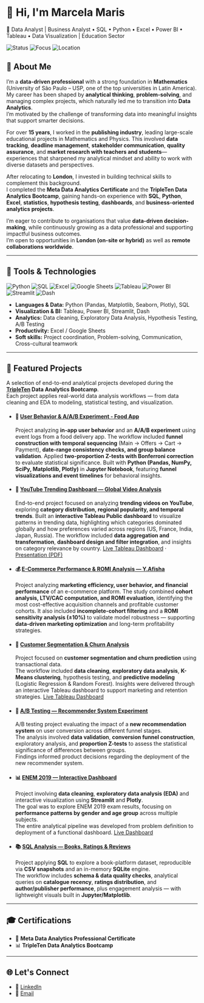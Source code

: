 
# 👋 Hi, I'm Marcela Maris
🎯 Data Analyst | Business Analyst • SQL • Python • Excel • Power BI • Tableau • Data Visualization | Education Sector 


![Status](https://img.shields.io/badge/Status-Building%20Portfolio-1abc9c)
![Focus](https://img.shields.io/badge/Focus-Data%20Analytics-blue)
![Location](https://img.shields.io/badge/Location-London%2C%20UK-red)



## 🚀 About Me

I’m a **data-driven professional** with a strong foundation in **Mathematics** (University of São Paulo – USP, one of the top universities in Latin America).  
My career has been shaped by **analytical thinking**, **problem-solving**, and managing complex projects, which naturally led me to transition into **Data Analytics**.  
I’m motivated by the challenge of transforming data into meaningful insights that support smarter decisions.

For over **15 years**, I worked in the **publishing industry**, leading large-scale educational projects in Mathematics and Physics. This involved **data tracking**, **deadline management**, **stakeholder communication**, **quality assurance**, and **market research with teachers and students**—experiences that sharpened my analytical mindset and ability to work with diverse datasets and perspectives.

After relocating to **London**, I invested in building technical skills to complement this background.  
I completed the **Meta Data Analytics Certificate** and the **TripleTen Data Analytics Bootcamp**, gaining hands-on experience with **SQL**, **Python**, **Excel**, **statistics**, **hypothesis testing**, **dashboards**, and **business-oriented analytics projects**.

I’m eager to contribute to organisations that value **data-driven decision-making**, while continuously growing as a data professional and supporting impactful business outcomes.  
I’m open to opportunities in **London (on-site or hybrid)** as well as **remote collaborations worldwide**.

---

## 🧰 Tools & Technologies

<p align="left">
  <!-- Languages & Data -->
  <img src="https://img.shields.io/badge/Python-3776AB?style=for-the-badge&logo=python&logoColor=white" alt="Python"/>
  <img src="https://img.shields.io/badge/SQL-4479A1?style=for-the-badge&logo=postgresql&logoColor=white" alt="SQL"/>
  <img src="https://img.shields.io/badge/Excel-217346?style=for-the-badge&logo=microsoft-excel&logoColor=white" alt="Excel"/>
  <img src="https://img.shields.io/badge/Google%20Sheets-34A853?style=for-the-badge&logo=google-sheets&logoColor=white" alt="Google Sheets"/>

  <!-- Visualization & BI -->
  <img src="https://img.shields.io/badge/Tableau-E97627?style=for-the-badge&logo=tableau&logoColor=white" alt="Tableau"/>
  <img src="https://img.shields.io/badge/Power%20BI-F2C811?style=for-the-badge&logo=power-bi&logoColor=black" alt="Power BI"/>
  <img src="https://img.shields.io/badge/Streamlit-FF4B4B?style=for-the-badge&logo=streamlit&logoColor=white" alt="Streamlit"/>
  <img src="https://img.shields.io/badge/Dash-119DFF?style=for-the-badge&logo=plotly&logoColor=white" alt="Dash"/>
</p>

- **Languages & Data:** Python (Pandas, Matplotlib, Seaborn, Plotly), SQL  
- **Visualization & BI:** Tableau, Power BI, Streamlit, Dash  
- **Analytics:** Data cleaning, Exploratory Data Analysis, Hypothesis Testing, A/B Testing  
- **Productivity:** Excel / Google Sheets  
- **Soft skills:** Project coordination, Problem-solving, Communication, Cross-cultural teamwork

---

## 📂 Featured Projects
A selection of end-to-end analytical projects developed during the **[TripleTen](https://tripleten.com) Data Analytics Bootcamp**.  
Each project applies real-world data analysis workflows — from data cleaning and EDA to modeling, statistical testing, and visualization.

- #### 📱 [User Behavior & A/A/B Experiment - Food App](https://github.com/MarcelaMaris/Project-11-Tripleten)
  Project analyzing **in-app user behavior** and an **A/A/B experiment** using event logs from a food delivery app.
  The workflow included **funnel construction with temporal sequencing** (Main → Offers → Cart → Payment), **date-range consistency checks, and group balance validation**.
  Applied **two-proportion Z-tests with Bonferroni correction** to evaluate statistical significance.
  Built with **Python (Pandas, NumPy, SciPy, Matplotlib, Plotly)** in **Jupyter Notebook**, featuring **funnel visualizations and event timelines** for behavioral insights.

- #### 🎥 [YouTube Trending Dashboard — Global Video Analysis](https://github.com/MarcelaMaris/Project-Youtube-Trends)

  End-to-end project focused on analyzing **trending videos on YouTube**, exploring **category distribution, regional popularity, and temporal trends**.
  Built an **interactive Tableau Public dashboard** to visualize patterns in trending data, highlighting which categories dominated globally and how preferences varied across regions (US, France, India, Japan, Russia).
  The workflow included **data aggregation and transformation**, **dashboard design and filter integration**, and insights on category relevance by country.
  [Live Tableau Dashboard](https://public.tableau.com/app/profile/marcela.stephanie.pereira.maris1628/viz/DashboarddeTendnciasdoYoutube/Dashboard1?publish=yes) · [Presentation (PDF)](https://1drv.ms/b/c/d1aeda57ea1dab69/ETe6SLqfANVPtnPp9PAoVTABSbvMgP2WEDA1WBingSMKIA?e=0Y2jAV)

- #### 💰 [E-Commerce Performance & ROMI Analysis — Y.Afisha](https://github.com/MarcelaMaris/Project-8-Tripleten) 
  Project analyzing **marketing efficiency, user behavior, and financial performance** of an e-commerce platform.
  The study combined **cohort analysis, LTV/CAC computation, and ROMI evaluation**, identifying the most cost-effective acquisition channels and profitable customer cohorts.
  It also included **incomplete-cohort filtering** and a **ROMI sensitivity analysis (±10%)** to validate model robustness — supporting **data-driven marketing optimization** and long-term profitability strategies.

- #### 🛒 [Customer Segmentation & Churn Analysis](https://github.com/MarcelaMaris/Project-14A-Tripleten-Everything-Plus)
  Project focused on **customer segmentation and churn prediction** using transactional data.  
  The workflow included **data cleaning**, **exploratory data analysis**, **K-Means clustering**, hypothesis testing, and **predictive modeling** (Logistic Regression & Random Forest). Insights were delivered through an interactive Tableau dashboard to support marketing and retention strategies.
   [Live Tableau Dashboard](https://public.tableau.com/app/profile/marcela.stephanie.pereira.maris1628/viz/DashboarddeAnlisedeClientes/Dashboard1)

- #### 🧪 [A/B Testing — Recommender System Experiment](https://github.com/MarcelaMaris/Project-14B-Tripleten-Test)
  A/B testing project evaluating the impact of a **new recommendation system** on user conversion across different funnel stages.  
  The analysis involved **data validation**, **conversion funnel construction**, exploratory analysis, and **proportion Z-tests** to assess the statistical significance of differences between groups.  
  Findings informed product decisions regarding the deployment of the new recommender system.

- #### 📊 [ENEM 2019 — Interactive Dashboard](https://github.com/MarcelaMaris/Project-5-Tripleten-ENEM-Dashboard)
  Project involving **data cleaning**, **exploratory data analysis (EDA)** and interactive visualization using **Streamlit** and **Plotly**.  
  The goal was to explore ENEM 2019 exam results, focusing on **performance patterns by gender and age group** across multiple subjects.  
  The entire analytical pipeline was developed from problem definition to deployment of a functional dashboard.
  [Live Dashboard](https://dashboard-enem-tvu8.onrender.com)

- #### 📚 [SQL Analysis — Books, Ratings & Reviews](https://github.com/MarcelaMaris/Project-14C-Tripleten-SQL)
  Project applying **SQL** to explore a book-platform dataset, reproducible via **CSV snapshots** and an in-memory **SQLite** engine.  
  The workflow includes **schema & data quality checks**, analytical queries on **catalogue recency**, **ratings distribution**, and **author/publisher performance**, plus engagement analysis — with lightweight visuals built in **Jupyter/Matplotlib**.



---
## 🎓 Certifications

- 🏅 **Meta Data Analytics Professional Certificate**  
- 📊 **TripleTen Data Analytics Bootcamp**

---

## 🌐 Let's Connect

- 💼 [LinkedIn](https://www.linkedin.com/in/marcela-maris-642b6938/)  
- 📧 [Email](mailto:marcelaspmaris@gmail.com)  

